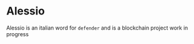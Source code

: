 # Alessio
Alessio is an italian word for ```defender``` and is a blockchain project work in progress
